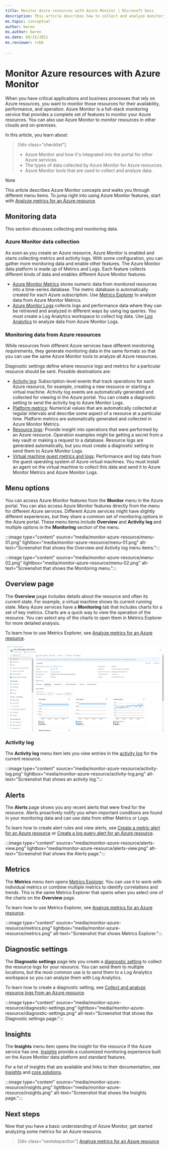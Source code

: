 ```yaml
---
title: Monitor Azure resources with Azure Monitor | Microsoft Docs
description: This article describes how to collect and analyze monitoring data from resources in Azure by using Azure Monitor.
ms.topic: conceptual
author: bwren
ms.author: bwren
ms.date: 09/15/2021
ms.reviewer: robb

---
```


# Monitor Azure resources with Azure Monitor

When you have critical applications and business processes that rely on Azure resources, you want to monitor those resources for their availability, performance, and operation. Azure Monitor is a full-stack monitoring service that provides a complete set of features to monitor your Azure resources. You can also use Azure Monitor to monitor resources in other clouds and on-premises.

In this article, you learn about:

> [!div class="checklist"]
> * Azure Monitor and how it's integrated into the portal for other Azure services.
> * The types of data collected by Azure Monitor for Azure resources.
> * Azure Monitor tools that are used to collect and analyze data.

> [!NOTE]
> This article describes Azure Monitor concepts and walks you through different menu items. To jump right into using Azure Monitor features, start with [Analyze metrics for an Azure resource](../essentials/tutorial-metrics.md).

## Monitoring data

This section discusses collecting and monitoring data.

### Azure Monitor data collection

As soon as you create an Azure resource, Azure Monitor is enabled and starts collecting metrics and activity logs. With some configuration, you can gather more monitoring data and enable other features. The Azure Monitor data platform is made up of Metrics and Logs. Each feature collects different kinds of data and enables different Azure Monitor features.

- [Azure Monitor Metrics](../essentials/data-platform-metrics.md) stores numeric data from monitored resources into a time-series database. The metric database is automatically created for each Azure subscription. Use [Metrics Explorer](../essentials/tutorial-metrics.md) to analyze data from Azure Monitor Metrics.
- [Azure Monitor Logs](../logs/data-platform-logs.md) collects logs and performance data where they can be retrieved and analyzed in different ways by using log queries. You must create a Log Analytics workspace to collect log data. Use [Log Analytics](../logs/log-analytics-tutorial.md) to analyze data from Azure Monitor Logs.

### Monitoring data from Azure resources

While resources from different Azure services have different monitoring requirements, they generate monitoring data in the same formats so that you can use the same Azure Monitor tools to analyze all Azure resources.

Diagnostic settings define where resource logs and metrics for a particular resource should be sent. Possible destinations are:

- [Activity log](./platform-logs-overview.md): Subscription-level events that track operations for each Azure resource, for example, creating a new resource or starting a virtual machine. Activity log events are automatically generated and collected for viewing in the Azure portal. You can create a diagnostic setting to send the activity log to Azure Monitor Logs.
- [Platform metrics](../essentials/data-platform-metrics.md): Numerical values that are automatically collected at regular intervals and describe some aspect of a resource at a particular time. Platform metrics are automatically generated and collected in Azure Monitor Metrics.
- [Resource logs](./platform-logs-overview.md): Provide insight into operations that were performed by an Azure resource. Operation examples might be getting a secret from a key vault or making a request to a database. Resource logs are generated automatically, but you must create a diagnostic setting to send them to Azure Monitor Logs.
- [Virtual machine guest metrics and logs](): Performance and log data from the guest operating system of Azure virtual machines. You must install an agent on the virtual machine to collect this data and send it to Azure Monitor Metrics and Azure Monitor Logs.

## Menu options

You can access Azure Monitor features from the **Monitor** menu in the Azure portal. You can also access Azure Monitor features directly from the menu for different Azure services. Different Azure services might have slightly different experiences, but they share a common set of monitoring options in the Azure portal. These menu items include **Overview** and **Activity log** and multiple options in the **Monitoring** section of the menu.

:::image type="content" source="media/monitor-azure-resource/menu-01.png" lightbox="media/monitor-azure-resource/menu-01.png" alt-text="Screenshot that shows the Overview and Activity log menu items.":::

:::image type="content" source="media/monitor-azure-resource/menu-02.png" lightbox="media/monitor-azure-resource/menu-02.png" alt-text="Screenshot that shows the Monitoring menu.":::

## Overview page

The **Overview** page includes details about the resource and often its current state. For example, a virtual machine shows its current running state. Many Azure services have a **Monitoring** tab that includes charts for a set of key metrics. Charts are a quick way to view the operation of the resource. You can select any of the charts to open them in Metrics Explorer for more detailed analysis.

To learn how to use Metrics Explorer, see [Analyze metrics for an Azure resource](../essentials/tutorial-metrics.md).

![Screenshot that shows the Overview page.](media/monitor-azure-resource/overview-page.png)

### Activity log

The **Activity log** menu item lets you view entries in the [activity log](../essentials/activity-log.md) for the current resource.

:::image type="content" source="media/monitor-azure-resource/activity-log.png" lightbox="media/monitor-azure-resource/activity-log.png" alt-text="Screenshot that shows an activity log.":::

## Alerts

The **Alerts** page shows you any recent alerts that were fired for the resource. Alerts proactively notify you when important conditions are found in your monitoring data and can use data from either Metrics or Logs.

To learn how to create alert rules and view alerts, see [Create a metric alert for an Azure resource](../alerts/tutorial-metric-alert.md) or [Create a log query alert for an Azure resource](../alerts/tutorial-log-alert.md).

:::image type="content" source="media/monitor-azure-resource/alerts-view.png" lightbox="media/monitor-azure-resource/alerts-view.png" alt-text="Screenshot that shows the Alerts page.":::

## Metrics

The **Metrics** menu item opens [Metrics Explorer](./metrics-getting-started.md). You can use it to work with individual metrics or combine multiple metrics to identify correlations and trends. This is the same Metrics Explorer that opens when you select one of the charts on the **Overview** page.

To learn how to use Metrics Explorer, see [Analyze metrics for an Azure resource](../essentials/tutorial-metrics.md).

:::image type="content" source="media/monitor-azure-resource/metrics.png" lightbox="media/monitor-azure-resource/metrics.png" alt-text="Screenshot that shows Metrics Explorer.":::

## Diagnostic settings

The **Diagnostic settings** page lets you create a [diagnostic setting](../essentials/diagnostic-settings.md) to collect the resource logs for your resource. You can send them to multiple locations, but the most common use is to send them to a Log Analytics workspace so you can analyze them with Log Analytics.

To learn how to create a diagnostic setting, see [Collect and analyze resource logs from an Azure resource](../essentials/tutorial-resource-logs.md).

:::image type="content" source="media/monitor-azure-resource/diagnostic-settings.png" lightbox="media/monitor-azure-resource/diagnostic-settings.png" alt-text="Screenshot that shows the Diagnostic settings page.":::

## Insights

The **Insights** menu item opens the insight for the resource if the Azure service has one. [Insights](../monitor-reference.md) provide a customized monitoring experience built on the Azure Monitor data platform and standard features.

For a list of insights that are available and links to their documentation, see [Insights](../insights/insights-overview.md) and [core solutions](/previous-versions/azure/azure-monitor/insights/solutions).

:::image type="content" source="media/monitor-azure-resource/insights.png" lightbox="media/monitor-azure-resource/insights.png" alt-text="Screenshot that shows the Insights page.":::

## Next steps

Now that you have a basic understanding of Azure Monitor, get started analyzing some metrics for an Azure resource.

> [!div class="nextstepaction"]
> [Analyze metrics for an Azure resource](../essentials/tutorial-metrics.md)
